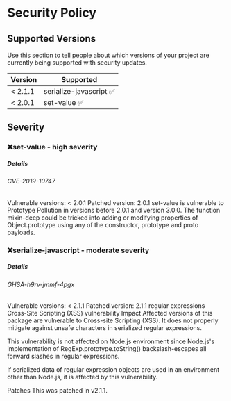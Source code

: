 # Security Policy

## Supported Versions

Use this section to tell people about which versions of your project are
currently being supported with security updates.

| Version | Supported                  |
| ------- | -------------------------  |
| < 2.1.1 | serialize-javascript  ✅   |
| < 2.0.1 | set-value             ✅   |

## Severity

 ### ❌set-value               - high severity
 ##### Details
 ###### CVE-2019-10747
Vulnerable versions: < 2.0.1
Patched version: 2.0.1
set-value is vulnerable to Prototype Pollution in versions before 2.0.1 and version 3.0.0. The function mixin-deep could be tricked into adding or modifying properties of Object.prototype using any of the constructor, prototype and proto payloads.

 ### ❌serialize-javascript    - moderate severity
 ##### Details
 ###### GHSA-h9rv-jmmf-4pgx
Vulnerable versions: < 2.1.1
Patched version: 2.1.1
regular expressions Cross-Site Scripting (XSS) vulnerability
Impact
Affected versions of this package are vulnerable to Cross-site Scripting (XSS). It does not properly mitigate against unsafe characters in serialized regular expressions.

This vulnerability is not affected on Node.js environment since Node.js's implementation of RegExp.prototype.toString() backslash-escapes all forward slashes in regular expressions.

If serialized data of regular expression objects are used in an environment other than Node.js, it is affected by this vulnerability.

Patches
This was patched in v2.1.1.
